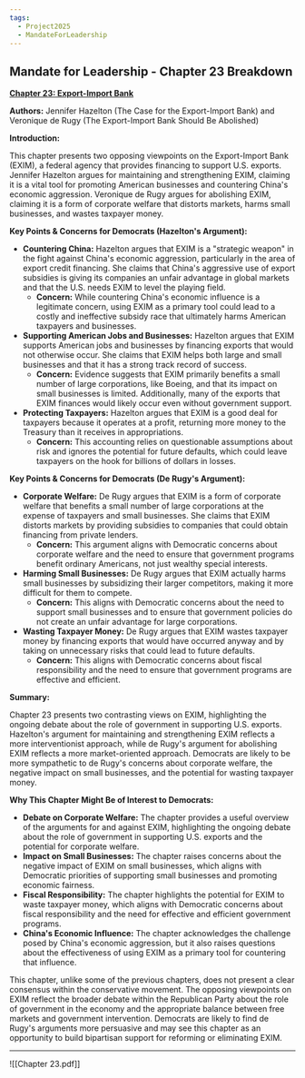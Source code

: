 ```yaml
---
tags:
  - Project2025
  - MandateForLeadership
---
```

## Mandate for Leadership - Chapter 23 Breakdown

**[Chapter 23: Export-Import Bank](../../Documents/Project_2025_Chapters/Chapter_23.pdf)**

**Authors:** Jennifer Hazelton (The Case for the Export-Import Bank) and Veronique de Rugy (The Export-Import Bank Should Be Abolished)

**Introduction:**

This chapter presents two opposing viewpoints on the Export-Import Bank (EXIM), a federal agency that provides financing to support U.S. exports. Jennifer Hazelton argues for maintaining and strengthening EXIM, claiming it is a vital tool for promoting American businesses and countering China's economic aggression. Veronique de Rugy argues for abolishing EXIM, claiming it is a form of corporate welfare that distorts markets, harms small businesses, and wastes taxpayer money.

**Key Points & Concerns for Democrats (Hazelton's Argument):**

* **Countering China:** Hazelton argues that EXIM is a "strategic weapon" in the fight against China's economic aggression, particularly in the area of export credit financing. She claims that China's aggressive use of export subsidies is giving its companies an unfair advantage in global markets and that the U.S. needs EXIM to level the playing field.
    * **Concern:** While countering China's economic influence is a legitimate concern, using EXIM as a primary tool could lead to a costly and ineffective subsidy race that ultimately harms American taxpayers and businesses.
* **Supporting American Jobs and Businesses:** Hazelton argues that EXIM supports American jobs and businesses by financing exports that would not otherwise occur. She claims that EXIM helps both large and small businesses and that it has a strong track record of success.
    * **Concern:** Evidence suggests that EXIM primarily benefits a small number of large corporations, like Boeing, and that its impact on small businesses is limited. Additionally, many of the exports that EXIM finances would likely occur even without government support.
* **Protecting Taxpayers:** Hazelton argues that EXIM is a good deal for taxpayers because it operates at a profit, returning more money to the Treasury than it receives in appropriations.
    * **Concern:** This accounting relies on questionable assumptions about risk and ignores the potential for future defaults, which could leave taxpayers on the hook for billions of dollars in losses.

**Key Points & Concerns for Democrats (De Rugy's Argument):**

* **Corporate Welfare:** De Rugy argues that EXIM is a form of corporate welfare that benefits a small number of large corporations at the expense of taxpayers and small businesses. She claims that EXIM distorts markets by providing subsidies to companies that could obtain financing from private lenders.
    * **Concern:** This argument aligns with Democratic concerns about corporate welfare and the need to ensure that government programs benefit ordinary Americans, not just wealthy special interests.
* **Harming Small Businesses:** De Rugy argues that EXIM actually harms small businesses by subsidizing their larger competitors, making it more difficult for them to compete.
    * **Concern:** This aligns with Democratic concerns about the need to support small businesses and to ensure that government policies do not create an unfair advantage for large corporations.
* **Wasting Taxpayer Money:** De Rugy argues that EXIM wastes taxpayer money by financing exports that would have occurred anyway and by taking on unnecessary risks that could lead to future defaults.
    * **Concern:** This aligns with Democratic concerns about fiscal responsibility and the need to ensure that government programs are effective and efficient.

**Summary:**

Chapter 23 presents two contrasting views on EXIM, highlighting the ongoing debate about the role of government in supporting U.S. exports. Hazelton's argument for maintaining and strengthening EXIM reflects a more interventionist approach, while de Rugy's argument for abolishing EXIM reflects a more market-oriented approach. Democrats are likely to be more sympathetic to de Rugy's concerns about corporate welfare, the negative impact on small businesses, and the potential for wasting taxpayer money.

**Why This Chapter Might Be of Interest to Democrats:**

* **Debate on Corporate Welfare:** The chapter provides a useful overview of the arguments for and against EXIM, highlighting the ongoing debate about the role of government in supporting U.S. exports and the potential for corporate welfare.
* **Impact on Small Businesses:** The chapter raises concerns about the negative impact of EXIM on small businesses, which aligns with Democratic priorities of supporting small businesses and promoting economic fairness.
* **Fiscal Responsibility:** The chapter highlights the potential for EXIM to waste taxpayer money, which aligns with Democratic concerns about fiscal responsibility and the need for effective and efficient government programs.
* **China's Economic Influence:** The chapter acknowledges the challenge posed by China's economic aggression, but it also raises questions about the effectiveness of using EXIM as a primary tool for countering that influence.

This chapter, unlike some of the previous chapters, does not present a clear consensus within the conservative movement. The opposing viewpoints on EXIM reflect the broader debate within the Republican Party about the role of government in the economy and the appropriate balance between free markets and government intervention. Democrats are likely to find de Rugy's arguments more persuasive and may see this chapter as an opportunity to build bipartisan support for reforming or eliminating EXIM. 

----

![[Chapter 23.pdf]]